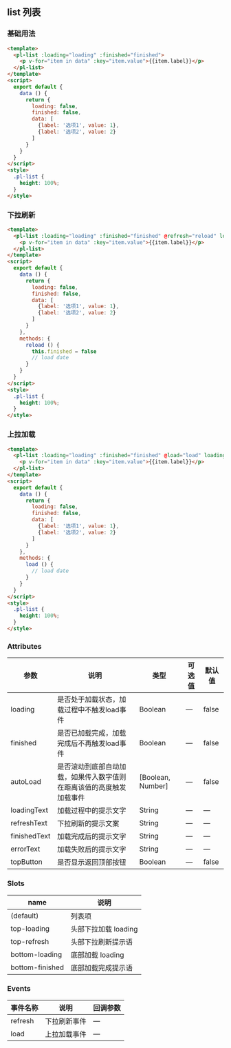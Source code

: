 ## list 列表

### 基础用法

```html
<template>
  <pl-list :loading="loading" :finished="finished">
    <p v-for="item in data" :key="item.value">{{item.label}}</p>  
  </pl-list>
</template>
<script>
  export default {
    data () {
      return {
        loading: false,
        finished: false,
        data: [
          {label: '选项1', value: 1},
          {label: '选项2', value: 2}
        ]
      }           
    }
  }
</script>
<style>
  .pl-list {
    height: 100%;
  }
</style>
```


### 下拉刷新

```html
<template>
  <pl-list :loading="loading" :finished="finished" @refresh="reload" loadingText="加载中..." refreshText="松开刷新">
    <p v-for="item in data" :key="item.value">{{item.label}}</p>  
  </pl-list>
</template>
<script>
  export default {
    data () {
      return {
        loading: false,
        finished: false,
        data: [
          {label: '选项1', value: 1},
          {label: '选项2', value: 2}
        ]
      }           
    },
    methods: {
      reload () {
        this.finished = false
        // load date
      }
    }
  }
</script>
<style>
  .pl-list {
    height: 100%;
  }
</style>
```



### 上拉加载

```html
<template>
  <pl-list :loading="loading" :finished="finished" @load="load" loadingText="加载中..." finishedText="加载完成">
    <p v-for="item in data" :key="item.value">{{item.label}}</p>  
  </pl-list>
</template>
<script>
  export default {
    data () {
      return {
        loading: false,
        finished: false,
        data: [
          {label: '选项1', value: 1},
          {label: '选项2', value: 2}
        ]
      }           
    },
    methods: {
      load () {
        // load date
      }
    }
  }
</script>
<style>
  .pl-list {
    height: 100%;
  }
</style>
```


### Attributes
| 参数      | 说明    | 类型      | 可选值       | 默认值   |
|---------- |-------- |---------- |-------------  |-------- |
| loading      |  是否处于加载状态，加载过程中不触发load事件   | Boolean | —    | false |
| finished     | 是否已加载完成，加载完成后不再触发load事件 | Boolean | —            | false |
| autoLoad     | 是否滚动到底部自动加载，如果传入数字值则在距离该值的高度触发加载事件 | [Boolean, Number] | —            | false |
| loadingText  | 加载过程中的提示文字| String | —            | — |
| refreshText  | 下拉刷新的提示文案  | String | —            | — |
| finishedText | 加载完成后的提示文字 | String | —            | — |
| errorText    | 加载失败后的提示文字 | String | —            | — |
| topButton    | 是否显示返回顶部按钮 | Boolean | —            | false |

### Slots
| name      | 说明    | 
|---------- |-------- |
| (default)     |   列表项   |
| top-loading     |   头部下拉加载 loading   |
| top-refresh     |   头部下拉刷新提示语   |
| bottom-loading     |   底部加载 loading   |
| bottom-finished     |   底部加载完成提示语   |


### Events
| 事件名称      | 说明    | 回调参数      |
|---------- |-------- |---------- |
| refresh     |   下拉刷新事件   | — | 
| load     |   上拉加载事件   | — | 


